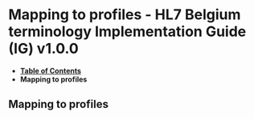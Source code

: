 # Mapping to profiles - HL7 Belgium terminology Implementation Guide (IG) v1.0.0

* [**Table of Contents**](toc.md)
* **Mapping to profiles**

## Mapping to profiles

